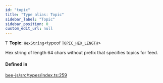 ```yaml
---
id: "topic"
title: "Type alias: Topic"
sidebar_label: "Topic"
sidebar_position: 0
custom_edit_url: null
---
```


Ƭ **Topic**: [`HexString`](utils.hex.hexstring.md)<typeof [`TOPIC_HEX_LENGTH`](../variables/topic_hex_length.md)\>

Hex string of length 64 chars without prefix that specifies topics for feed.

#### Defined in

[bee-js/src/types/index.ts:259](https://github.com/ethersphere/bee-js/blob/0e69ca1/src/types/index.ts#L259)
